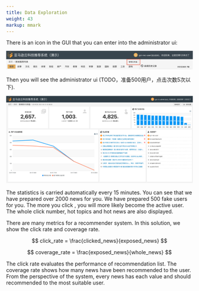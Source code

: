 ```yaml
---
title: Data Exploration
weight: 43
markup: mmark
---
```


There is an icon in the GUI that you can enter into the administrator ui:

![Admin-Icon](/images/admin-icon.png)

Then you will see the administrator ui (TODO，准备500用户，点击次数5次以下).

![Admin-UI](/images/admin-ui.png)

The statistics is carried automatically every 15 minutes. You can see that we have prepared over 2000 news for you. We have prepared 500 fake users for you. The more you click , you will more likely become the active user. The whole click number, hot topics and hot news are also displayed. 

There are many metrics for a recommender system. In this solution, we show the click rate and coverage rate.

$$
    click_rate = \frac{clicked_news}{exposed_news}
$$

$$
    coverage_rate = \frac{exposed_news}{whole_news}
$$

The click rate evaluates the performance of recommendation list. The coverage rate shows how many news have been recommended to the user. From the perspective of the system, every news has each value and should recommended to the most suitable user.